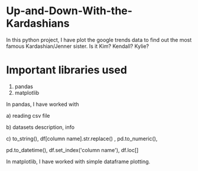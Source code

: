 # Up-and-Down-With-the-Kardashians

In this python project, I have plot the google trends data to find out the most famous Kardashian/Jenner sister.
Is it Kim? Kendall? Kylie?

# Important libraries used

1. pandas
2. matplotlib

In pandas, I have worked with

   a) reading csv file
         
   b) datasets description, info
         
   c) to_string(), df[column name].str.replace() , pd.to_numeric(),
   
   pd.to_datetime(), df.set_index('column name'), df.loc[]
   
        
In matplotlib, I have worked with simple dataframe plotting.

